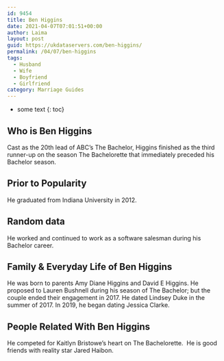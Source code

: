 ```yaml
---
id: 9454
title: Ben Higgins
date: 2021-04-07T07:01:51+00:00
author: Laima
layout: post
guid: https://ukdataservers.com/ben-higgins/
permalink: /04/07/ben-higgins
tags:
  - Husband
  - Wife
  - Boyfriend
  - Girlfriend
category: Marriage Guides
---
```


* some text
{: toc}


## Who is Ben Higgins
                  
                  
                  
Cast as the 20th lead of ABC&#8217;s The Bachelor, Higgins finished as the third runner-up on the season The Bachelorette that immediately preceded his Bachelor season. 
                  
              
            
              
            
                
                
                
## Prior to Popularity
                  
                  
                  
He graduated from Indiana University in 2012. 
                  
              
            
              
            
                
                
                
## Random data
                  
                  
                  
He worked and continued to work as a software salesman during his Bachelor career. 
                  
              
            
              
            
                
                
                
## Family & Everyday Life of Ben Higgins
                  
                  
                  
He was born to parents Amy Diane Higgins and David E Higgins. He proposed to Lauren Bushnell during his season of The Bachelor; but the couple ended their engagement in 2017. He dated Lindsey Duke in the summer of 2017. In 2019, he began dating Jessica Clarke. 
                  
              
            
              
            
                
                
                
## People Related With Ben Higgins
                  
                  
                  
He competed for Kaitlyn Bristowe&#8217;s heart on The Bachelorette.  He is good friends with reality star Jared Haibon.
                  
              
            
              
            
                
              
            
              
              
            
            
              
            
          
          
          